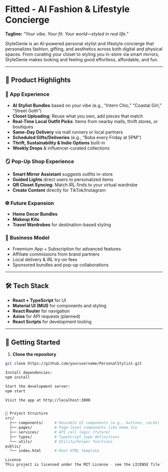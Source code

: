 # Fitted - AI Fashion & Lifestyle Concierge

**Tagline:** _"Your vibe. Your fit. Your world—styled in real life."_

StyleGenie is an AI-powered personal stylist and lifestyle concierge that personalizes fashion, gifting, and aesthetics across both digital and physical spaces. From curating your closet to styling you in-store via smart mirrors, StyleGenie makes looking and feeling good effortless, affordable, and fun.

---

## 🌟 Product Highlights

### 📱 App Experience
- **AI Stylist Bundles** based on your vibe (e.g., “Intern Chic,” “Coastal Girl,” “Street Goth”)
- **Closet Uploading**: Reuse what you own, add pieces that match
- **Real-Time Local Outfit Picks**: Items from nearby malls, thrift stores, or boutiques
- **Same-Day Delivery** via mall runners or local partners
- **Scheduled Gifts/Deliveries** (e.g., “Boba every Friday at 5PM”)
- **Thrift, Sustainability & Indie Options** built-in
- **Weekly Drops** & influencer-curated collections

### 🪞 Pop-Up Shop Experience
- **Smart Mirror Assistant** suggests outfits in-store
- **Guided Lights** direct users to personalized items
- **QR Closet Syncing**: Match IRL finds to your virtual wardrobe
- **Create Content** directly for TikTok/Instagram

### 🌐 Future Expansion
- **Home Decor Bundles**
- **Makeup Kits**
- **Travel Wardrobes** for destination-based styling

### 💸 Business Model
- Freemium App + Subscription for advanced features
- Affiliate commissions from brand partners
- Local delivery & IRL try-on fees
- Sponsored bundles and pop-up collaborations

---

## 🛠️ Tech Stack

- **React + TypeScript** for UI
- **Material UI (MUI)** for components and styling
- **React Router** for navigation
- **Axios** for API requests (planned)
- **React Scripts** for development tooling

---

## 🚀 Getting Started

1. **Clone the repository**
```bash
git clone https://github.com/yourusername/PersonalStylist.git

Install dependencies:
npm install

Start the development server:
npm start

Visit the app at http://localhost:3000


📁 Project Structure
src/
  ├── components/     # Reusable UI components (e.g., buttons, cards)
  ├── pages/          # Page-level components like Home.tsx
  ├── services/       # API call logic (future)
  ├── types/          # TypeScript type definitions
  └── utils/          # Utility/helper functions
public/
  └── index.html      # Root HTML template

License
This project is licensed under the MIT License - see the LICENSE file for details